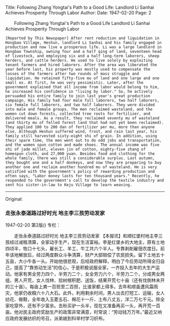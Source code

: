 Title: Following Zhang Yongtai's Path to a Good Life: Landlord Li Sanhai Achieves Prosperity Through Labor
Author:
Date: 1947-02-20
Page: 2

　　Following Zhang Yongtai's Path to a Good Life
    Landlord Li Sanhai Achieves Prosperity Through Labor

    [Reported by This Newspaper] After rent reduction and liquidation in Hongbao Village, Heshun, landlord Li Sanhai and his family engaged in production and now live a prosperous life. Li was a large landlord in Hongbao Township, owning four and a half qing of land, seventeen head of livestock, and employing six and a half long-term laborers, sheep herders, and cattle herders. He used to live solely by exploiting tenant farmers and hired laborers. After the area was liberated the year before last, his property was mostly used to compensate the losses of the farmers after two rounds of mass struggle and liquidation. He retained fifty-five mu of land and one large and one small ox. At first, he was very pessimistic. Later, after the government explained that all income from labor would belong to him, he increased his confidence in "living by labor." So, he actively persuaded his entire family to join last year's great production campaign. His family had four male full laborers, two half laborers, six female full laborers, and two half laborers. They were divided into male and female groups. The men reclaimed wasteland, and the women cut down forests, collected tree roots for fertilizer, and delivered meals. As a result, they reclaimed seventy mu of wasteland (and thirty mu of felled forest land that had not yet been reclaimed). They applied 100 to 200 dan of fertilizer per mu, more than anyone else. Although Heshun suffered wind, frost, and rain last year, his family still harvested sixty-eight shi of grain. In addition, using their spare time, the men went out to do odd jobs and transportation, and the women spun cotton and made shoes. The annual income was five shi of jade millet, eleven jin of cotton, eighty-five zhang of homespun cloth, and 27,000 yuan. Besides food and clothing for the whole family, there was still a considerable surplus. Last autumn, they bought one and a half donkeys, and now they are preparing to buy another one and reclaim another hundred mu of wasteland. He is very satisfied with the government's policy of rewarding production and often says, "Labor money lasts for ten thousand years." Recently, he responded to the government's call to develop the textile industry and sent his sister-in-law to Keju Village to learn weaving.



<hr /> 

Original: 


### 走张永泰道路过好时光  地主李三孩劳动发家

1947-02-20
第2版()
专栏：

　　走张永泰道路过好时光
    地主李三孩劳动发家
    【本报讯】和顺红堡村地主李三孩经过减租清算，全家动手生产，现在生活富裕。李是红堡乡的大地主，原有土地四顷半，牲口十七头，雇长工、羊工、牛工共六个半人。专靠剥削雇佃农度日。前年该地解放后，经过两度群众斗争清算，财产大部赔偿了农民损失。留下土地五十五亩，大小牛各一头。开始他很悲观，后经政府解释，明白了今后劳动所得全归自己，提高了“靠劳动生活”的信心，于是积极说服全家，一齐投入去年的大生产运动。他家有男全劳力四个，半劳力二个，女全劳力六个，半劳力二个，分成男女两组，男人开荒，女人伐林、拾树根积肥、送饭，结果开荒七十亩（还有伐倒林未开的三十亩）。每亩上粪一百担至二百担，比谁家都上得多。去年和顺虽遭风霜雨灾，他家仍收粮六十八大石。此外，利用剩余时间，男人出去打短工、运输，女人纺花、做鞋，全年收入玉菱五石、棉花十一斤、土布八丈五，洋二万七千元。除全家吃穿外，还有不少富余。去秋买驴一头半，现在又准备再买一头，再开荒一百亩。他对民主政府奖励生产的政策非常满意，时常说：“劳动钱万万年。”最近又响应政府发展纺织的号召，派弟媳到科举村学习织布。
